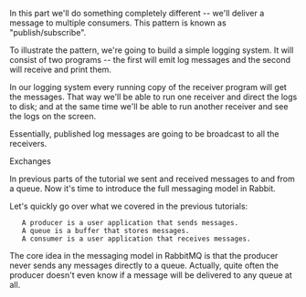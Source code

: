 <p> In this part we'll do something completely different -- we'll deliver a message to multiple consumers. This pattern is known as "publish/subscribe".

   To illustrate the pattern, we're going to build a simple logging system. It will consist of two programs -- the first will emit log messages and the second will receive and print them.

   In our logging system every running copy of the receiver program will get the messages. That way we'll be able to run one receiver and direct the logs to disk; and at the same time we'll be able to run another receiver and see the logs on the screen.

   Essentially, published log messages are going to be broadcast to all the receivers.<p/>

<p>Exchanges

   In previous parts of the tutorial we sent and received messages to and from a queue.
   Now it's time to introduce the full messaging model in Rabbit.

   Let's quickly go over what we covered in the previous tutorials:

       A producer is a user application that sends messages.
       A queue is a buffer that stores messages.
       A consumer is a user application that receives messages.

   The core idea in the messaging model in RabbitMQ is that the producer never sends any messages directly to a queue.
   Actually, quite often the producer doesn't even know if a message will be delivered to any queue at all.</p>